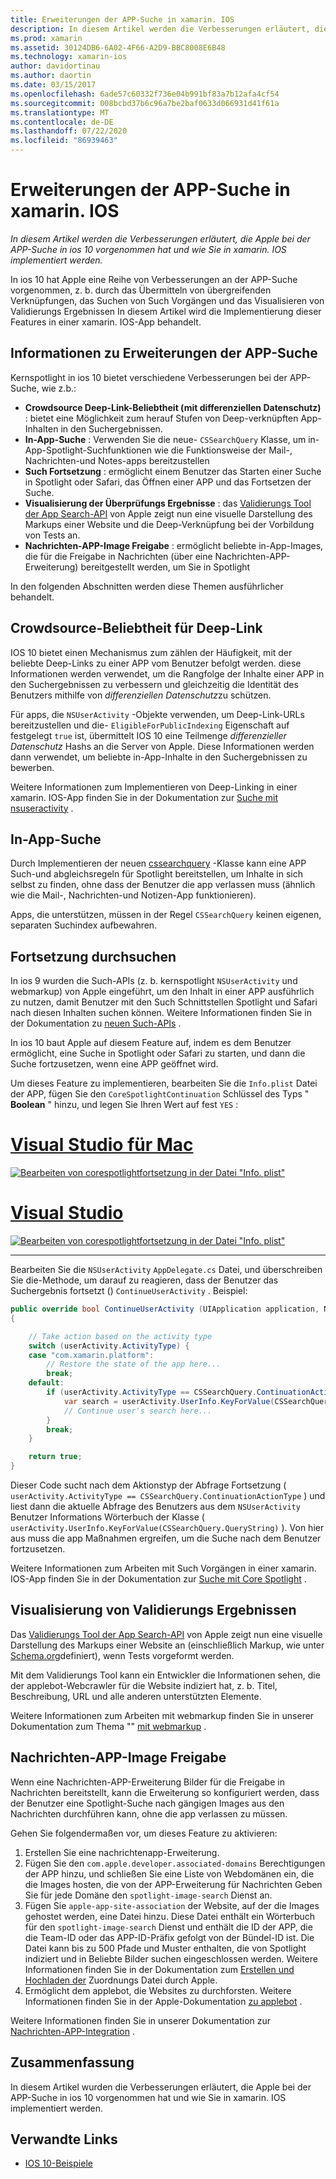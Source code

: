 ```yaml
---
title: Erweiterungen der APP-Suche in xamarin. IOS
description: In diesem Artikel werden die Verbesserungen erläutert, die Apple bei der APP-Suche in ios 10 vorgenommen hat und wie Sie in xamarin. IOS implementiert werden.
ms.prod: xamarin
ms.assetid: 30124DB6-6A02-4F66-A2D9-BBC8008E6B48
ms.technology: xamarin-ios
author: davidortinau
ms.author: daortin
ms.date: 03/15/2017
ms.openlocfilehash: 6ade57c60332f736e04b991bf83a7b12afa4cf54
ms.sourcegitcommit: 008bcbd37b6c96a7be2baf0633d066931d41f61a
ms.translationtype: MT
ms.contentlocale: de-DE
ms.lasthandoff: 07/22/2020
ms.locfileid: "86939463"
---
```

# <a name="app-search-enhancements-in-xamarinios"></a>Erweiterungen der APP-Suche in xamarin. IOS

_In diesem Artikel werden die Verbesserungen erläutert, die Apple bei der APP-Suche in ios 10 vorgenommen hat und wie Sie in xamarin. IOS implementiert werden._

In ios 10 hat Apple eine Reihe von Verbesserungen an der APP-Suche vorgenommen, z. b. durch das Übermitteln von übergreifenden Verknüpfungen, das Suchen von Such Vorgängen und das Visualisieren von Validierungs Ergebnissen In diesem Artikel wird die Implementierung dieser Features in einer xamarin. IOS-App behandelt.

## <a name="about-app-search-enhancements"></a>Informationen zu Erweiterungen der APP-Suche

Kernspotlight in ios 10 bietet verschiedene Verbesserungen bei der APP-Suche, wie z.b.:

- **Crowdsource Deep-Link-Beliebtheit (mit differenziellen Datenschutz)** : bietet eine Möglichkeit zum herauf Stufen von Deep-verknüpften App-Inhalten in den Suchergebnissen.
- **In-App-Suche** : Verwenden Sie die neue- `CSSearchQuery` Klasse, um in-App-Spotlight-Suchfunktionen wie die Funktionsweise der Mail-, Nachrichten-und Notes-apps bereitzustellen
- **Such Fortsetzung** : ermöglicht einem Benutzer das Starten einer Suche in Spotlight oder Safari, das Öffnen einer APP und das Fortsetzen der Suche.
- **Visualisierung der Überprüfungs Ergebnisse** : das [Validierungs Tool der App Search-API](https://search.developer.apple.com/appsearch-validation-tool) von Apple zeigt nun eine visuelle Darstellung des Markups einer Website und die Deep-Verknüpfung bei der Vorbildung von Tests an.
- **Nachrichten-APP-Image Freigabe** : ermöglicht beliebte in-App-Images, die für die Freigabe in Nachrichten (über eine Nachrichten-APP-Erweiterung) bereitgestellt werden, um Sie in Spotlight

In den folgenden Abschnitten werden diese Themen ausführlicher behandelt.

## <a name="crowdsourced-deep-link-popularity"></a>Crowdsource-Beliebtheit für Deep-Link

IOS 10 bietet einen Mechanismus zum zählen der Häufigkeit, mit der beliebte Deep-Links zu einer APP vom Benutzer befolgt werden. diese Informationen werden verwendet, um die Rangfolge der Inhalte einer APP in den Suchergebnissen zu verbessern und gleichzeitig die Identität des Benutzers mithilfe von *differenziellen Datenschutz*zu schützen.

Für apps, die `NSUserActivity` -Objekte verwenden, um Deep-Link-URLs bereitzustellen und die- `EligibleForPublicIndexing` Eigenschaft auf festgelegt `true` ist, übermittelt IOS 10 eine Teilmenge *differenzieller Datenschutz* Hashs an die Server von Apple. Diese Informationen werden dann verwendet, um beliebte in-App-Inhalte in den Suchergebnissen zu bewerben.

Weitere Informationen zum Implementieren von Deep-Linking in einer xamarin. IOS-App finden Sie in der Dokumentation zur [Suche mit nsuseractivity](~/ios/platform/search/nsuseractivity.md) .

## <a name="in-app-searching"></a>In-App-Suche

Durch Implementieren der neuen [cssearchquery](https://developer.apple.com/reference/corespotlight/cssearchquery) -Klasse kann eine APP Such-und abgleichsregeln für Spotlight bereitstellen, um Inhalte in sich selbst zu finden, ohne dass der Benutzer die app verlassen muss (ähnlich wie die Mail-, Nachrichten-und Notizen-App funktionieren).

Apps, die unterstützen, müssen in der Regel `CSSearchQuery` keinen eigenen, separaten Suchindex aufbewahren.

## <a name="search-continuation"></a>Fortsetzung durchsuchen

In ios 9 wurden die Such-APIs (z. b. kernspotlight `NSUserActivity` und webmarkup) von Apple eingeführt, um den Inhalt in einer APP ausführlich zu nutzen, damit Benutzer mit den Such Schnittstellen Spotlight und Safari nach diesen Inhalten suchen können. Weitere Informationen finden Sie in der Dokumentation zu [neuen Such-APIs](~/ios/platform/search/index.md) .

In ios 10 baut Apple auf diesem Feature auf, indem es dem Benutzer ermöglicht, eine Suche in Spotlight oder Safari zu starten, und dann die Suche fortzusetzen, wenn eine APP geöffnet wird.

Um dieses Feature zu implementieren, bearbeiten Sie die `Info.plist` Datei der APP, fügen Sie den `CoreSpotlightContinuation` Schlüssel des Typs " **Boolean** " hinzu, und legen Sie Ihren Wert auf fest `YES` :

# <a name="visual-studio-for-mac"></a>[Visual Studio für Mac](#tab/macos)

[![Bearbeiten von corespotlightfortsetzung in der Datei "Info. plist"](app-search-enhancements-images/search01.png)](app-search-enhancements-images/search01.png#lightbox)

# <a name="visual-studio"></a>[Visual Studio](#tab/windows)

[![Bearbeiten von corespotlightfortsetzung in der Datei "Info. plist"](app-search-enhancements-images/searchw01.png)](app-search-enhancements-images/search01.png#lightbox)

-----

Bearbeiten Sie die `NSUserActivity` `AppDelegate.cs` Datei, und überschreiben Sie die-Methode, um darauf zu reagieren, dass der Benutzer das Suchergebnis fortsetzt () `ContinueUserActivity` . Beispiel:

```csharp
public override bool ContinueUserActivity (UIApplication application, NSUserActivity userActivity, UIApplicationRestorationHandler completionHandler)
{

    // Take action based on the activity type
    switch (userActivity.ActivityType) {
    case "com.xamarin.platform":
        // Restore the state of the app here...
        break;
    default:
        if (userActivity.ActivityType == CSSearchQuery.ContinuationActionType) {
            var search = userActivity.UserInfo.KeyForValue(CSSearchQuery.QueryString);
            // Continue user's search here...
        }
        break;
    }

    return true;
}
```

Dieser Code sucht nach dem Aktionstyp der Abfrage Fortsetzung ( `userActivity.ActivityType == CSSearchQuery.ContinuationActionType` ) und liest dann die aktuelle Abfrage des Benutzers aus dem `NSUserActivity` Benutzer Informations Wörterbuch der Klasse ( `userActivity.UserInfo.KeyForValue(CSSearchQuery.QueryString)` ). Von hier aus muss die app Maßnahmen ergreifen, um die Suche nach dem Benutzer fortzusetzen.

Weitere Informationen zum Arbeiten mit Such Vorgängen in einer xamarin. IOS-App finden Sie in der Dokumentation zur [Suche mit Core Spotlight](~/ios/platform/search/corespotlight.md) .

## <a name="visualization-of-validation-results"></a>Visualisierung von Validierungs Ergebnissen

Das [Validierungs Tool der App Search-API](https://search.developer.apple.com/appsearch-validation-tool) von Apple zeigt nun eine visuelle Darstellung des Markups einer Website an (einschließlich Markup, wie unter [Schema.org](https://schema.org/)definiert), wenn Tests vorgeformt werden.

Mit dem Validierungs Tool kann ein Entwickler die Informationen sehen, die der applebot-Webcrawler für die Website indiziert hat, z. b. Titel, Beschreibung, URL und alle anderen unterstützten Elemente.

Weitere Informationen zum Arbeiten mit webmarkup finden Sie in unserer Dokumentation zum Thema "" [mit webmarkup](~/ios/platform/search/web-markup.md) .

## <a name="message-app-image-sharing"></a>Nachrichten-APP-Image Freigabe

Wenn eine Nachrichten-APP-Erweiterung Bilder für die Freigabe in Nachrichten bereitstellt, kann die Erweiterung so konfiguriert werden, dass der Benutzer eine Spotlight-Suche nach gängigen Images aus den Nachrichten durchführen kann, ohne die app verlassen zu müssen.

Gehen Sie folgendermaßen vor, um dieses Feature zu aktivieren:

1. Erstellen Sie eine nachrichtenapp-Erweiterung.
2. Fügen Sie den `com.apple.developer.associated-domains` Berechtigungen der APP hinzu, und schließen Sie eine Liste von Webdomänen ein, die die Images hosten, die von der APP-Erweiterung für Nachrichten Geben Sie für jede Domäne den `spotlight-image-search` Dienst an.
3. Fügen Sie `apple-app-site-association` der Website, auf der die Images gehostet werden, eine Datei hinzu. Diese Datei enthält ein Wörterbuch für den `spotlight-image-search` Dienst und enthält die ID der APP, die die Team-ID oder das APP-ID-Präfix gefolgt von der Bündel-ID ist. Die Datei kann bis zu 500 Pfade und Muster enthalten, die von Spotlight indiziert und in Beliebte Bilder suchen eingeschlossen werden. Weitere Informationen finden Sie in der Dokumentation zum [Erstellen und Hochladen der](https://developer.apple.com/library/prerelease/content/documentation/General/Conceptual/AppSearch/UniversalLinks.html#//apple_ref/doc/uid/TP40016308-CH12-SW4) Zuordnungs Datei durch Apple.
4. Ermöglicht dem applebot, die Websites zu durchforsten. Weitere Informationen finden Sie in der Apple-Dokumentation [zu applebot](https://support.apple.com/HT204683) .

Weitere Informationen finden Sie in unserer Dokumentation zur [Nachrichten-APP-Integration](~/ios/platform/message-app-integration/index.md) .

## <a name="summary"></a>Zusammenfassung

In diesem Artikel wurden die Verbesserungen erläutert, die Apple bei der APP-Suche in ios 10 vorgenommen hat und wie Sie in xamarin. IOS implementiert werden.

## <a name="related-links"></a>Verwandte Links

- [IOS 10-Beispiele](https://docs.microsoft.com/samples/browse/?products=xamarin&term=Xamarin.iOS+iOS10)
